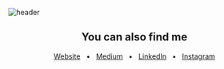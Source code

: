 ![header](https://imgur.com/Rloygbl.png)

<div align="center">
  <h2>You can also find me</h2>
  
  <a href="https://www.capparelli.dev">Website</a>
  <span>&nbsp;&nbsp;•&nbsp;&nbsp;</span>
  <a href="https://medium.com/@martincapparelli">Medium</a>
  <span>&nbsp;&nbsp;•&nbsp;&nbsp;</span>
  <a href="https://www.linkedin.com/in/martin-federico-capparelli-49b38797/">LinkedIn</a>
  <span>&nbsp;&nbsp;•&nbsp;&nbsp;</span>
  <a href="https://www.instagram.com/tincapparelli/">Instagram</a>
  
  <br />
</div>
